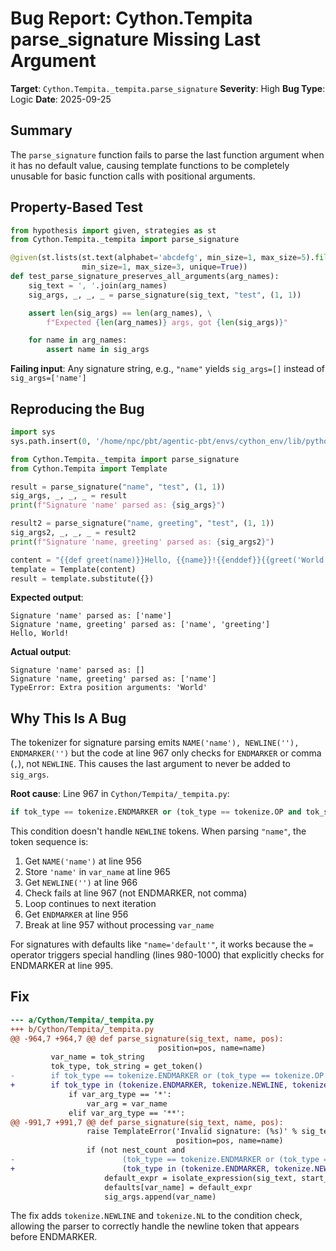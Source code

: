 # Bug Report: Cython.Tempita parse_signature Missing Last Argument

**Target**: `Cython.Tempita._tempita.parse_signature`
**Severity**: High
**Bug Type**: Logic
**Date**: 2025-09-25

## Summary

The `parse_signature` function fails to parse the last function argument when it has no default value, causing template functions to be completely unusable for basic function calls with positional arguments.

## Property-Based Test

```python
from hypothesis import given, strategies as st
from Cython.Tempita._tempita import parse_signature

@given(st.lists(st.text(alphabet='abcdefg', min_size=1, max_size=5).filter(str.isidentifier),
                min_size=1, max_size=3, unique=True))
def test_parse_signature_preserves_all_arguments(arg_names):
    sig_text = ', '.join(arg_names)
    sig_args, _, _, _ = parse_signature(sig_text, "test", (1, 1))

    assert len(sig_args) == len(arg_names), \
        f"Expected {len(arg_names)} args, got {len(sig_args)}"

    for name in arg_names:
        assert name in sig_args
```

**Failing input**: Any signature string, e.g., `"name"` yields `sig_args=[]` instead of `sig_args=['name']`

## Reproducing the Bug

```python
import sys
sys.path.insert(0, '/home/npc/pbt/agentic-pbt/envs/cython_env/lib/python3.13/site-packages')

from Cython.Tempita._tempita import parse_signature
from Cython.Tempita import Template

result = parse_signature("name", "test", (1, 1))
sig_args, _, _, _ = result
print(f"Signature 'name' parsed as: {sig_args}")

result2 = parse_signature("name, greeting", "test", (1, 1))
sig_args2, _, _, _ = result2
print(f"Signature 'name, greeting' parsed as: {sig_args2}")

content = "{{def greet(name)}}Hello, {{name}}!{{enddef}}{{greet('World')}}"
template = Template(content)
result = template.substitute({})
```

**Expected output**:
```
Signature 'name' parsed as: ['name']
Signature 'name, greeting' parsed as: ['name', 'greeting']
Hello, World!
```

**Actual output**:
```
Signature 'name' parsed as: []
Signature 'name, greeting' parsed as: ['name']
TypeError: Extra position arguments: 'World'
```

## Why This Is A Bug

The tokenizer for signature parsing emits `NAME('name'), NEWLINE(''), ENDMARKER('')` but the code at line 967 only checks for `ENDMARKER` or comma (`,`), not `NEWLINE`. This causes the last argument to never be added to `sig_args`.

**Root cause**: Line 967 in `Cython/Tempita/_tempita.py`:
```python
if tok_type == tokenize.ENDMARKER or (tok_type == tokenize.OP and tok_string == ','):
```

This condition doesn't handle `NEWLINE` tokens. When parsing `"name"`, the token sequence is:
1. Get `NAME('name')` at line 956
2. Store `'name'` in `var_name` at line 965
3. Get `NEWLINE('')` at line 966
4. Check fails at line 967 (not ENDMARKER, not comma)
5. Loop continues to next iteration
6. Get `ENDMARKER` at line 956
7. Break at line 957 without processing `var_name`

For signatures with defaults like `"name='default'"`, it works because the `=` operator triggers special handling (lines 980-1000) that explicitly checks for ENDMARKER at line 995.

## Fix

```diff
--- a/Cython/Tempita/_tempita.py
+++ b/Cython/Tempita/_tempita.py
@@ -964,7 +964,7 @@ def parse_signature(sig_text, name, pos):
                                 position=pos, name=name)
         var_name = tok_string
         tok_type, tok_string = get_token()
-        if tok_type == tokenize.ENDMARKER or (tok_type == tokenize.OP and tok_string == ','):
+        if tok_type in (tokenize.ENDMARKER, tokenize.NEWLINE, tokenize.NL) or (tok_type == tokenize.OP and tok_string == ','):
             if var_arg_type == '*':
                 var_arg = var_name
             elif var_arg_type == '**':
@@ -991,7 +991,7 @@ def parse_signature(sig_text, name, pos):
                 raise TemplateError('Invalid signature: (%s)' % sig_text,
                                     position=pos, name=name)
                 if (not nest_count and
-                        (tok_type == tokenize.ENDMARKER or (tok_type == tokenize.OP and tok_string == ','))):
+                        (tok_type in (tokenize.ENDMARKER, tokenize.NEWLINE, tokenize.NL) or (tok_type == tokenize.OP and tok_string == ','))):
                     default_expr = isolate_expression(sig_text, start_pos, end_pos)
                     defaults[var_name] = default_expr
                     sig_args.append(var_name)
```

The fix adds `tokenize.NEWLINE` and `tokenize.NL` to the condition check, allowing the parser to correctly handle the newline token that appears before ENDMARKER.